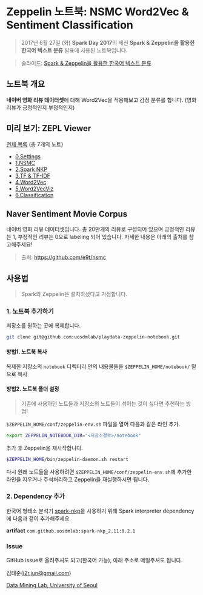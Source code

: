 # Zeppelin 노트북: NSMC Word2Vec & Sentiment Classification
> 2017년 6월 27일 (화) **Spark Day 2017**의 세션 **Spark & Zeppelin을 활용한 한국어 텍스트 분류** 발표에 사용된 노트북입니다.

> 슬라이드: [Spark & Zeppelin을 활용한 한국어 텍스트 분류](https://www.slideshare.net/JunKim22/spark-zeppelin-77273056)

## 노트북 개요
**네이버 영화 리뷰 데이터셋**에 대해 Word2Vec을 적용해보고 감정 분류를 합니다. (영화 리뷰가 긍정적인지 부정적인지)

## 미리 보기: ZEPL Viewer

[전체 목록](https://www.zepl.com/search?q=nsmc) (총 7개의 노트)

* [0.Settings][2]
* [1.NSMC][3]
* [2.Spark NKP][4]
* [3.TF & TF-IDF][5]
* [4.Word2Vec][6]
* [5.Word2VecViz][7]
* [6.Classification][8]

[1]:https://www.zepl.com/search?q=nsmc
[2]:https://www.zepl.com/viewer/notebooks/bm90ZTovL2p1bi9jMDAwZjAxM2U4ZDc0ZGE1OGNlYTEyYzhhOTk3ZGI3Yi9ub3RlLmpzb24
[3]:https://www.zepl.com/viewer/notebooks/bm90ZTovL2p1bi8yMGMwZjNiMmEzYzY0ZjNmODhiM2NkMjk2M2FmYTg0My9ub3RlLmpzb24
[4]:https://www.zepl.com/viewer/notebooks/bm90ZTovL2p1bi9OU01DLzNjNGFiYTk1Y2IzYjQ1N2Q4NzMwNGI2YTVjMTUwMTJlL25vdGUuanNvbg
[5]:https://www.zepl.com/viewer/notebooks/bm90ZTovL2p1bi84NWJlZmUyY2FiNjc0MjczYmMyM2ZkZWJlNDcxN2ZiZC9ub3RlLmpzb24
[6]:https://www.zepl.com/viewer/notebooks/bm90ZTovL2p1bi9OU01DL2FiMGRjZWVmZTViZTRlYjI4YmFjYWU1ZWNkMmRmMjQxL25vdGUuanNvbg
[7]:https://www.zepl.com/viewer/notebooks/bm90ZTovL2p1bi9OU01DLzY0NTBmZTRlZmM2ODRmZTBhOWNhNGQxYmU2NzA1ZTIxL25vdGUuanNvbg
[8]:https://www.zepl.com/viewer/notebooks/bm90ZTovL2p1bi9OU01DL2Q3ZTA5NGI0NjY4YTRmNzRhNjk0Y2RlYjM0YzY2MjhlL25vdGUuanNvbg

## Naver Sentiment Movie Corpus
네이버 영화 리뷰 데이터셋입니다. 총 20만개의 리뷰로 구성되어 있으며 긍정적인 리뷰는 1, 부정적인 리뷰는 0으로 labeling 되어 있습니다. 자세한 내용은 아래의 출처를 참고해주세요!
> 출처: https://github.com/e9t/nsmc

## 사용법
> Spark와 Zeppelin은 설치하셨다고 가정합니다.

### 1. 노트북 추가하기
저장소를 원하는 곳에 복제합니다.

```bash
git clone git@github.com:uosdmlab/playdata-zeppelin-notebook.git
```

#### 방법1. 노트북 복사
복제한 저장소의 `notebook` 디렉터리 안의 내용물들을 `$ZEPPELIN_HOME/notebook/` 밑으로 복사

#### 방법2. 노트북 폴더 설정
> 기존에 사용하던 노트들과 저장소의 노트들이 섞이는 것이 싫다면 추천하는 방법!

`$ZEPPELIN_HOME/conf/zeppelin-env.sh` 파일을 열어 다음과 같은 라인 추가.

```bash
export ZEPPELIN_NOTEBOOK_DIR="<저장소경로>/notebook"
```

추가 후 Zeppelin을 재시작합니다.

```bash
$ZEPPELIN_HOME/bin/zeppelin-daemon.sh restart
```

다시 원래 노트들을 사용하려면 `$ZEPPELIN_HOME/conf/zeppelin-env.sh`에 추가한 라인을 지우거나 주석처리하고 Zeppelin을 재실행하시면 됩니다.

### 2. Dependency 추가
한국어 형태소 분석기 [spark-nkp](https://github.com/uosdmlab/spark-nkp)을 사용하기 위해 Spark interpreter dependency에 다음과 같이 추가해주세요.

**artifact** `com.github.uosdmlab:spark-nkp_2.11:0.2.1`

### Issue
GitHub issue로 올려주셔도 되고(한국어 가능), 아래 주소로 메일주셔도 됩니다.

김태준(i2r.jun@gmail.com)

[Data Mining Lab, University of Seoul](datamining.uos.ac.kr)
